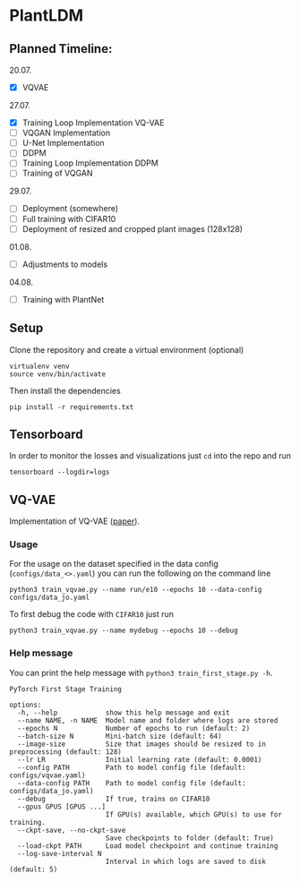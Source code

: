 # PlantLDM

## Planned Timeline:
20.07.
- [X] VQVAE

27.07.
- [X] Training Loop Implementation VQ-VAE
- [ ] VQGAN Implementation
- [ ] U-Net Implementation
- [ ] DDPM
- [ ] Training Loop Implementation DDPM
- [ ] Training of VQGAN

29.07.
- [ ] Deployment (somewhere)
- [ ] Full training with CIFAR10
- [ ] Deployment of resized and cropped plant images (128x128)

01.08.
- [ ] Adjustments to models 

04.08.
- [ ] Training with PlantNet


## Setup

Clone the repository and create a virtual environment (optional)

```
virtualenv venv
source venv/bin/activate
```

Then install the dependencies
```
pip install -r requirements.txt
```

## Tensorboard

In order to monitor the losses and visualizations just `cd` into the repo and run
```
tensorboard --logdir=logs
```

## VQ-VAE

Implementation of VQ-VAE ([paper](https://arxiv.org/abs/1711.00937v2)).

### Usage

For the usage on the dataset specified in the data config (`configs/data_<>.yaml`) you can run the following on the
command line

```
python3 train_vqvae.py --name run/e10 --epochs 10 --data-config configs/data_jo.yaml
```

To first debug the code with `CIFAR10` just run

```
python3 train_vqvae.py --name mydebug --epochs 10 --debug
```


### Help message

You can print the help message with `python3 train_first_stage.py -h`.

```
PyTorch First Stage Training

options:
  -h, --help            show this help message and exit
  --name NAME, -n NAME  Model name and folder where logs are stored
  --epochs N            Number of epochs to run (default: 2)
  --batch-size N        Mini-batch size (default: 64)
  --image-size          Size that images should be resized to in preprocessing (default: 128)
  --lr LR               Initial learning rate (default: 0.0001)
  --config PATH         Path to model config file (default: configs/vqvae.yaml)
  --data-config PATH    Path to model config file (default: configs/data_jo.yaml)
  --debug               If true, trains on CIFAR10
  --gpus GPUS [GPUS ...]
                        If GPU(s) available, which GPU(s) to use for training.
  --ckpt-save, --no-ckpt-save
                        Save checkpoints to folder (default: True)
  --load-ckpt PATH      Load model checkpoint and continue training
  --log-save-interval N
                        Interval in which logs are saved to disk (default: 5)
```
